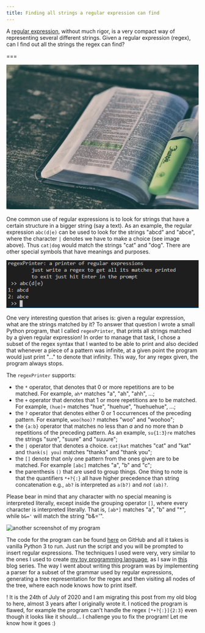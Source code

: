 ```yaml
---
title: Finding all strings a regular expression can find
---
```


A [regular expression](https://en.wikipedia.org/wiki/Regular_expression), without much rigor, is a very compact way of representing several different strings. Given a regular expression (regex), can I find out all the strings the regex can find?

===

![page of a book with a paragraph highlighted](hightlighted-book.jpg "Photo by Aaron Burden on Unsplash")

One common use of regular expressions is to look for strings that have a certain structure in a bigger string (say a text). As an example, the regular expression `abc(d|e)` can be used to look for the strings "abcd" and "abce", where the character `|` denotes we have to make a choice (see image above). Thus `cat|dog` would match the strings "cat" and "dog". There are other special symbols that have meanings and purposes.

![two screenshots of my program](regex.webp)

One very interesting question that arises is: given a regular expression, what are the strings matched by it? To answer that question I wrote a small Python program, that I called `regexPrinter`, that prints all strings matched by a given regular expression! In order to manage that task, I chose a subset of the regex syntax that I wanted to be able to print and also decided that whenever a piece of a pattern was infinite, at a given point the program would just print "..." to denote that infinity. This way, for any regex given, the program always stops.

The `regexPrinter` supports:

 - the `*` operator, that denotes that $0$ or more repetitions are to be matched. For example, `ah*` matches "a", "ah", "ahh", ...;
 - the `+` operator that denotes that $1$ or more repetitions are to be matched. For example, `(hue)+` matches "hue", "huehue", "huehuehue", ...;
 - the `?` operator that denotes either $0$ or $1$ occurrences of the preceding pattern. For example, `woo(hoo)?` matches "woo" and "woohoo";
 - the `{a:b}` operator that matches no less than $a$ and no more than $b$ repetitions of the preceding pattern. As an example, `su{1:3}re` matches the strings "sure", "suure" and "suuure";
 - the `|` operator that denotes a choice. `cat|kat` matches "cat" and "kat" and `thank(s| you)` matches "thanks" and "thank you";
 - the `[]` denote that only one pattern from the ones given are to be matched. For example `[abc]` matches "a", "b" and "c";
 - the parenthesis `()` that are used to group things. One thing to note is that the quantifiers `*+?{:}` all have higher precedence than string concatenation e.g., `ab?` is interpreted as `a(b?)` and _not_ `(ab)?`.

Please bear in mind that any character with no special meaning is interpreted literally, except inside the grouping operator `[]`, where every character is interpreted literally. That is, `[ab*]` matches "a", "b" and "*", while `b&='` will match the string "b&='".

![another screenshot of my program](regex2.png)

The code for the program can be found [here](https://github.com/RodrigoGiraoSerrao/projects/blob/master/misc/regexPrinter.py) on GitHub and all it takes is vanilla Python 3 to run. Just run the script and you will be prompted to insert regular expressions. The techniques I used were very, very similar to the ones I used to create [my toy programming language](https://mathspp.com/blog/creating-programming-language-from-scratch), as I saw in [this](https://ruslanspivak.com/lsbasi-part1/) blog series. The way I went about writing this program was by implementing a parser for a subset of the grammar used by regular expressions, generating a tree representation for the regex and then visiting all nodes of the tree, where each node knows how to print itself.

! It is the 24th of July of 2020 and I am migrating this post from my old blog to here, almost 3 years after I originally wrote it. I noticed the program is flawed, for example the program can't handle the regex `[*+?{:}]{2:3}` even though it looks like it should... I challenge you to fix the program! Let me know how it goes :)
